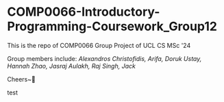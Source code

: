 # COMP0066-Introductory-Programming-Coursework_Group12
This is the repo of COMP0066 Group Project of UCL CS MSc '24 

Group members include: *Alexandros Christofidis, Arifa, Doruk Ustay, Hannah Zhao, Jasraj Aulakh, Raj Singh, Jack*

Cheers~🍺

test